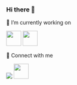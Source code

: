 ### Hi there 👋

🔭 I’m currently working on

<span><img src="https://simpleicons.org/icons/react.svg" width="40px" height="40px"/></span>
<span><img src="https://simpleicons.org/icons/javascript.svg" width="40px" height="40px"/></span>

💬 Connect with me

<a href="mailto:iamarifzain@outlook.com"  target="_blank" rel="nofollow noopener noreferrer"><img src="https://img.shields.io/badge/Microsoft_Outlook-0078D4?style=for-the-badge&logo=microsoft-outlook&logoColor=black" /></a>
<a href="http://www.twitter.com/arifzayn"  target="_blank" rel="nofollow noopener noreferrer"><img src="https://www.flaticon.com/svg/vstatic/svg/1051/1051280.svg?token=exp=1610816047~hmac=8d00cefe0796bd1e8797f68bb5faa304" width="40px" height="40px"/></a>


<!--
**arifzayn/arifzayn** is a ✨ _special_ ✨ repository because its `README.md` (this file) appears on your GitHub profile.

Here are some ideas to get you started:

- 🔭 I’m currently working on ...
- 🌱 I’m currently learning ...
- 👯 I’m looking to collaborate on ...
- 🤔 I’m looking for help with ...
- 💬 Ask me about ...
- 📫 How to reach me: ...
- 😄 Pronouns: ...
- ⚡ Fun fact: ...
-->
